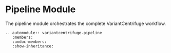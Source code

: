 # Pipeline Module

The pipeline module orchestrates the complete VariantCentrifuge workflow.

```{eval-rst}
.. automodule:: variantcentrifuge.pipeline
   :members:
   :undoc-members:
   :show-inheritance:
```
